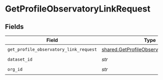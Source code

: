 # GetProfileObservatoryLinkRequest


## Fields

| Field                                                                                              | Type                                                                                               | Required                                                                                           | Description                                                                                        |
| -------------------------------------------------------------------------------------------------- | -------------------------------------------------------------------------------------------------- | -------------------------------------------------------------------------------------------------- | -------------------------------------------------------------------------------------------------- |
| `get_profile_observatory_link_request`                                                             | [shared.GetProfileObservatoryLinkRequest](../../models/shared/getprofileobservatorylinkrequest.md) | :heavy_check_mark:                                                                                 | N/A                                                                                                |
| `dataset_id`                                                                                       | *str*                                                                                              | :heavy_check_mark:                                                                                 | N/A                                                                                                |
| `org_id`                                                                                           | *str*                                                                                              | :heavy_check_mark:                                                                                 | N/A                                                                                                |